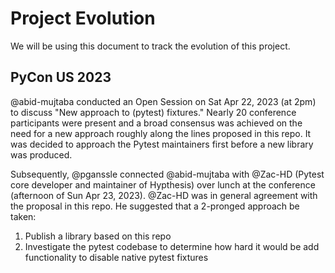 # Project Evolution

We will be using this document to track the evolution of this project.

## PyCon US 2023

@abid-mujtaba conducted an Open Session on Sat Apr 22, 2023 (at 2pm) to discuss
"New approach to (pytest) fixtures."
Nearly 20 conference participants were present and
a broad consensus was achieved on the need for a new approach roughly along the lines proposed in this repo.
It was decided to approach the Pytest maintainers first before a new library was produced.

Subsequently, @pganssle connected @abid-mujtaba with @Zac-HD (Pytest core developer and
maintainer of Hypthesis) over lunch at the conference (afternoon of Sun Apr 23, 2023).
@Zac-HD was in general agreement with the proposal in this repo.
He suggested that a 2-pronged approach be taken:

1. Publish a library based on this repo
2. Investigate the pytest codebase to determine how hard it would be add functionality to disable native pytest fixtures
